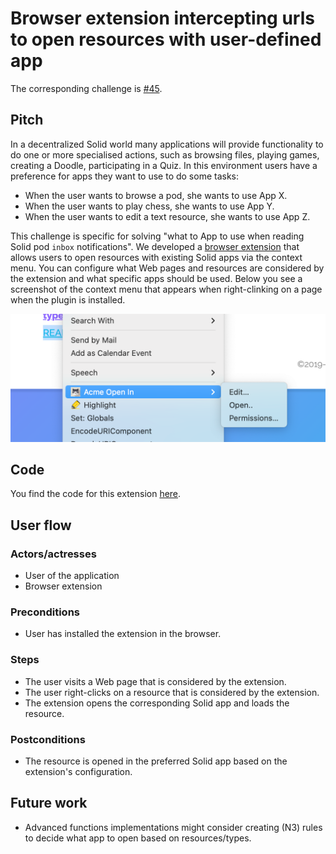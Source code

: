 # Browser extension intercepting urls to open resources with user-defined app

The corresponding challenge is [#45](https://github.com/SolidLabResearch/Challenges/issues/45).

## Pitch

In a decentralized Solid world many applications will provide functionality to do one or more specialised actions, 
such as browsing files, playing games, creating a Doodle, participating in a Quiz. 
In this environment users have a preference for apps they want to use to do some tasks:

- When the user wants to browse a pod, she wants to use App X.
- When the user wants to play chess, she wants to use App Y.
- When the user wants to edit a text resource, she wants to use App Z.

This challenge is specific for solving "what to App to use when reading Solid pod `inbox` notifications".
We developed a [browser extension](https://github.com/phochste/AcmePlugin) that 
allows users to open resources with existing Solid apps via the context menu.
You can configure what Web pages and resources are considered by the extension and what specific apps should be used. 
Below you see a screenshot of the context menu that appears when right-clinking on a page
when the plugin is installed.

![](img/acmeplugin.png)

## Code
You find the code for this extension [here](https://github.com/phochste/AcmePlugin).

## User flow

### Actors/actresses 

- User of the application
- Browser extension

### Preconditions

- User has installed the extension in the browser.

### Steps

- The user visits a Web page that is considered by the extension.
- The user right-clicks on a resource that is considered by the extension.
- The extension opens the corresponding Solid app and loads the resource.

### Postconditions

- The resource is opened in the preferred Solid app based on the extension's configuration.

## Future work

- Advanced functions implementations might consider creating (N3) rules to decide what app to open based on resources/types.